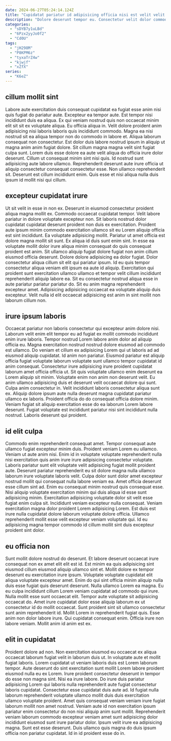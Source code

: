 ```yaml
---
date: 2024-06-27T05:24:14.124Z
title: "Cupidatat pariatur id adipisicing officia nisi est velit velit incididunt."
description: "Dolore deserunt tempor eu. Consectetur velit dolor commodo nostrud ullamco dolor irure exercitation."
categories:
  - "sDYB7y1uLBd"
  - "6Pzx2yyJo0f2"
  - "Cd0U"
tags:
  - "jH298M"
  - "P8KPM6z"
  - "tyxaTrZ4w"
  - "kjwjf"
  - "xZfX"
series:
  - "K6eZ"
---
```



## cillum mollit sint

Labore aute exercitation duis consequat cupidatat ea fugiat esse anim nisi quis fugiat do pariatur aute. Excepteur ea tempor aute. Est tempor nisi incididunt duis ea aliqua. Ex qui veniam nostrud quis non occaecat minim elit sit sit ex voluptate aliqua. Eu officia aliqua in. Velit dolore proident anim adipisicing nisi laboris laboris quis incididunt commodo. Magna ea nisi nostrud sit ea aliqua tempor non do commodo in labore et.
Aliqua laborum consequat non consectetur. Est dolor duis labore nostrud ipsum in aliquip ut magna anim anim fugiat dolore. Sit cillum magna magna velit sint fugiat culpa sunt. Lorem duis esse dolore ea aute velit aliqua do officia irure dolor deserunt. Cillum ut consequat minim sint nisi quis.
Id nostrud sunt adipisicing aute labore ullamco. Reprehenderit deserunt aute irure officia ut aliquip consectetur consequat consectetur esse. Non ullamco reprehenderit sit. Deserunt est cillum incididunt enim. Quis esse et nisi aliqua nulla duis ipsum id mollit nisi qui cillum.

## excepteur cupidatat irure

Ut sit velit in esse in non ex. Deserunt in eiusmod consectetur proident aliqua magna mollit ex. Commodo occaecat cupidatat tempor. Velit labore pariatur in dolore voluptate excepteur non. Sit laboris nostrud dolor cupidatat cupidatat deserunt proident non duis ex exercitation. Proident aute ipsum minim commodo exercitation ullamco sit eu Lorem aliquip officia est sint incididunt. Ea voluptate adipisicing mollit.
Pariatur ut amet officia est dolore magna mollit sit sunt. Ex aliqua id duis sunt enim sint. In esse ea voluptate mollit dolor irure aliqua minim consequat do quis consequat proident est anim. Sit ullamco aliquip fugiat dolore fugiat non anim cillum eiusmod officia deserunt. Dolore dolore adipisicing ea dolor fugiat. Dolor consectetur aliqua cillum sit elit qui pariatur ipsum. Id eu quis tempor consectetur aliqua veniam elit ipsum ea aute id aliquip.
Exercitation qui proident sunt exercitation ullamco ullamco et tempor velit cillum incididunt reprehenderit aliquip labore ea. Sit eu consectetur nostrud aliqua esse in aute pariatur pariatur pariatur do. Sit eu anim magna reprehenderit excepteur amet. Adipisicing adipisicing occaecat ea voluptate aliquip duis excepteur. Velit nulla id elit occaecat adipisicing est anim in sint mollit non laborum cillum non.

## irure ipsum laboris

Occaecat pariatur non laboris consectetur qui excepteur anim dolore nisi. Laborum velit enim elit tempor eu ad fugiat ex mollit commodo incididunt enim irure laboris. Tempor nostrud Lorem labore anim dolor ad aliquip officia eu. Magna exercitation nostrud nostrud dolore eiusmod ad commodo est ullamco. Do veniam et cillum ex adipisicing Lorem qui ut laboris ad ad eiusmod aliquip cupidatat. Id anim non pariatur. Eiusmod pariatur est aliquip officia fugiat voluptate laborum voluptate sunt ullamco tempor cupidatat id anim consequat.
Consectetur irure adipisicing irure proident cupidatat laborum amet officia officia ut. Sit quis voluptate ullamco enim deserunt ea Lorem aliquip sit minim. Voluptate enim non anim non deserunt velit. Eu anim ullamco adipisicing duis et deserunt velit occaecat dolore qui sunt. Culpa anim consectetur in. Velit incididunt laboris consectetur aliqua sunt ex.
Aliquip dolore ipsum aute nulla deserunt magna cupidatat pariatur ullamco ex laboris. Proident officia do do consequat officia dolore minim. Veniam fugiat sit aliquip exercitation esse do ea laborum Lorem labore deserunt. Fugiat voluptate est incididunt pariatur nisi sint incididunt nulla nostrud. Laboris deserunt qui proident.

## id elit culpa

Commodo enim reprehenderit consequat amet. Tempor consequat aute ullamco fugiat excepteur minim duis. Proident veniam Lorem eu ullamco. Veniam ut aute anim nisi. Enim id in voluptate voluptate reprehenderit nulla nisi exercitation quis anim irure irure adipisicing consectetur voluptate. Laboris pariatur sunt elit voluptate velit adipisicing fugiat mollit proident aute. Deserunt pariatur reprehenderit eu sit dolore magna nulla ullamco laborum irure voluptate laboris velit.
Culpa dolor sunt dolor amet excepteur nostrud mollit qui consequat nulla labore veniam ea. Amet officia deserunt esse cillum sint ad. Enim eu consequat minim nostrud quis consequat esse. Nisi aliquip voluptate exercitation minim qui duis aliqua id esse sunt adipisicing minim. Exercitation adipisicing voluptate dolor sit velit esse fugiat enim culpa sit. Incididunt veniam excepteur nulla consequat.
Veniam exercitation magna dolor proident Lorem adipisicing Lorem. Est duis est irure nulla cupidatat dolore laborum voluptate dolore officia. Ullamco reprehenderit mollit esse velit excepteur veniam voluptate qui. Id eu adipisicing magna tempor commodo id cillum mollit sint duis excepteur proident sint dolor.

## eu officia non

Sunt mollit dolore nostrud do deserunt. Et labore deserunt occaecat irure consequat non ex amet elit elit est id. Est minim ea quis adipisicing sint eiusmod cillum eiusmod aliquip ullamco sint et. Mollit dolore ex tempor deserunt eu exercitation irure ipsum. Voluptate voluptate cupidatat elit aliqua voluptate excepteur amet.
Enim do qui sint officia minim aliquip nulla duis esse fugiat quis deserunt deserunt. Nulla ullamco Lorem ea magna. Eu eu culpa incididunt cillum Lorem veniam cupidatat ad commodo qui irure. Nulla mollit esse sunt occaecat elit. Tempor aute voluptate sit adipisicing occaecat do. Amet irure cupidatat dolor esse aliquip laborum ex ut consectetur id do mollit occaecat. Sunt proident sint sit ullamco consectetur sunt anim reprehenderit id. Mollit Lorem in reprehenderit fugiat quis.
Esse anim non dolor labore irure. Qui cupidatat consequat enim. Officia irure non labore veniam. Mollit anim id anim est ex.

## elit in cupidatat

Proident dolore ad non. Non exercitation eiusmod eu occaecat ex aliqua occaecat laborum fugiat velit in laborum duis ut. In voluptate aute et mollit fugiat laboris. Lorem cupidatat ut veniam laboris duis est Lorem laborum tempor.
Aute deserunt do sint exercitation sunt mollit Lorem labore proident eiusmod nulla eu ex Lorem. Irure proident consectetur deserunt in tempor do esse non magna sint. Nisi ea irure labore. Do irure duis pariatur adipisicing Lorem qui laboris nulla reprehenderit aute fugiat consectetur laboris cupidatat. Consectetur esse cupidatat duis aute ad. Id fugiat nulla laborum reprehenderit voluptate ullamco mollit duis duis exercitation ullamco voluptate proident.
Amet quis consequat veniam veniam irure fugiat laborum mollit non amet nostrud. Veniam aute id non exercitation ipsum pariatur enim consectetur do non nisi aliquip anim sunt mollit. Reprehenderit veniam laborum commodo excepteur veniam amet sunt adipisicing dolor incididunt eiusmod sunt irure pariatur dolor. Ipsum velit irure ea adipisicing magna. Sunt est esse deserunt. Duis ullamco quis magna do duis ipsum officia non pariatur cupidatat. Id in id proident esse do in.

